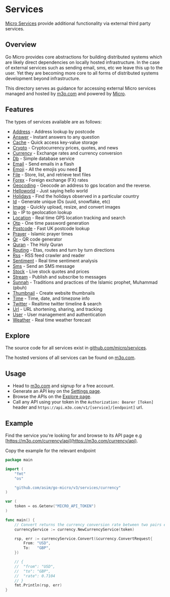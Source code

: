 # Services

[Micro Services](https://github.com/micro/services) provide additional functionality via external third party services.

## Overview

Go Micro provides core abstractions for building distributed systems which are likely 
direct dependencies on locally hosted infrastructure. In the case of external services 
such as sending email, sms, etc we leave this up to the user. Yet they are becoming 
more core to all forms of distributed systems development beyond infrastructure.

This directory serves as guidance for accessing external Micro services managed 
and hosted by [m3o.com](https://m3o.com) and powered by [Micro](https://github.com/micro/micro).

## Features

The types of services available are as follows:

- [Address](https://m3o.com/address) - Address lookup by postcode
- [Answer](https://m3o.com/answer) - Instant answers to any question
- [Cache](https://m3o.com/cache) - Quick access key-value storage
- [Crypto](https://m3o.com/crypto) - Cryptocurrency prices, quotes, and news
- [Currency](https://m3o.com/currency) - Exchange rates and currency conversion
- [Db](https://m3o.com/db) - Simple database service
- [Email](https://m3o.com/email) - Send emails in a flash
- [Emoji](https://m3o.com/emoji) - All the emojis you need 🎉
- [File](https://m3o.com/file) - Store, list, and retrieve text files
- [Forex](https://m3o.com/forex) - Foreign exchange (FX) rates
- [Geocoding](https://m3o.com/geocoding) - Geocode an address to gps location and the reverse.
- [Helloworld](https://m3o.com/helloworld) - Just saying hello world
- [Holidays](https://m3o.com/holidays) - Find the holidays observed in a particular country
- [Id](https://m3o.com/id) - Generate unique IDs (uuid, snowflake, etc)
- [Image](https://m3o.com/image) - Quickly upload, resize, and convert images
- [Ip](https://m3o.com/ip) - IP to geolocation lookup
- [Location](https://m3o.com/location) - Real time GPS location tracking and search
- [Otp](https://m3o.com/otp) - One time password generation
- [Postcode](https://m3o.com/postcode) - Fast UK postcode lookup
- [Prayer](https://m3o.com/prayer) - Islamic prayer times
- [Qr](https://m3o.com/qr) - QR code generator
- [Quran](https://m3o.com/quran) - The Holy Quran
- [Routing](https://m3o.com/routing) - Etas, routes and turn by turn directions
- [Rss](https://m3o.com/rss) - RSS feed crawler and reader
- [Sentiment](https://m3o.com/sentiment) - Real time sentiment analysis
- [Sms](https://m3o.com/sms) - Send an SMS message
- [Stock](https://m3o.com/stock) - Live stock quotes and prices
- [Stream](https://m3o.com/stream) - Publish and subscribe to messages
- [Sunnah](https://m3o.com/sunnah) - Traditions and practices of the Islamic prophet, Muhammad (pbuh)
- [Thumbnail](https://m3o.com/thumbnail) - Create website thumbnails
- [Time](https://m3o.com/time) - Time, date, and timezone info
- [Twitter](https://m3o.com/twitter) - Realtime twitter timeline & search
- [Url](https://m3o.com/url) - URL shortening, sharing, and tracking
- [User](https://m3o.com/user) - User management and authentication
- [Weather](https://m3o.com/weather) - Real time weather forecast

## Explore

The source code for all services exist in [github.com/micro/services](https://github.com/micro/services).

The hosted versions of all services can be found on [m3o.com](https://m3o.com).

## Usage

- Head to [m3o.com](https://m3o.com) and signup for a free account. 
- Generate an API key on the [Settings page](https://m3o.com/settings/keys).
- Browse the APIs on the [Explore page](https://m3o.com/explore).
- Call any API using your token in the `Authorization: Bearer [Token]` header and `https://api.m3o.com/v1/[service]/[endpoint]` url.

## Example

Find the service you're looking for and browse to its API page e.g [https://m3o.com/currency/api](https://m3o.com/currency/api).

Copy the example for the relevant endpoint

```go
package main

import (
	"fmt"
	"os"

	"github.com/asim/go-micro/v3/services/currency"
)

var (
	token = os.Getenv("MICRO_API_TOKEN")
)

func main() {
	// Convert returns the currency conversion rate between two pairs e.g USD/GBP
	currencyService := currency.NewCurrencyService(token)

	rsp, err := currencyService.Convert(&currency.ConvertRequest{
		From: "USD",
		To:   "GBP",
	})

	// {
	//	"from": "USD",
	//	"to": "GBP",
	//	"rate": 0.7104
	// }
	fmt.Println(rsp, err)
}
```
